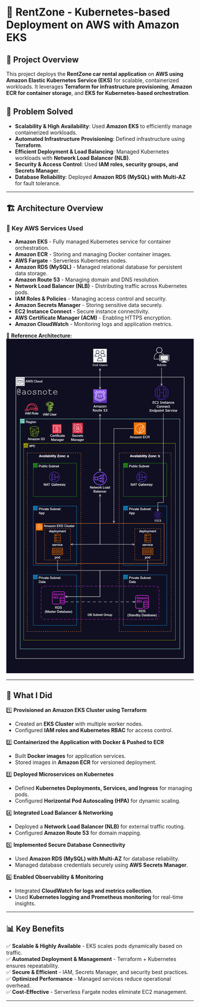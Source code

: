 # 🚗 RentZone - Kubernetes-based Deployment on AWS with Amazon EKS

## 📌 Project Overview

This project deploys the **RentZone car rental application** on **AWS using Amazon Elastic Kubernetes Service (EKS)** for scalable, containerized workloads. It leverages **Terraform for infrastructure provisioning**, **Amazon ECR for container storage**, and **EKS for Kubernetes-based orchestration**. 

## 🎯 Problem Solved

- **Scalability & High Availability**: Used **Amazon EKS** to efficiently manage containerized workloads.
- **Automated Infrastructure Provisioning**: Defined infrastructure using **Terraform**.
- **Efficient Deployment & Load Balancing**: Managed Kubernetes workloads with **Network Load Balancer (NLB)**.
- **Security & Access Control**: Used **IAM roles, security groups, and Secrets Manager**.
- **Database Reliability**: Deployed **Amazon RDS (MySQL) with Multi-AZ** for fault tolerance.

---

## 🏗️ Architecture Overview

### 🔹 Key AWS Services Used
- **Amazon EKS** - Fully managed Kubernetes service for container orchestration.
- **Amazon ECR** - Storing and managing Docker container images.
- **AWS Fargate** - Serverless Kubernetes nodes.
- **Amazon RDS (MySQL)** - Managed relational database for persistent data storage.
- **Amazon Route 53** - Managing domain and DNS resolution.
- **Network Load Balancer (NLB)** - Distributing traffic across Kubernetes pods.
- **IAM Roles & Policies** - Managing access control and security.
- **Amazon Secrets Manager** - Storing sensitive data securely.
- **EC2 Instance Connect** - Secure instance connectivity.
- **AWS Certificate Manager (ACM)** - Enabling HTTPS encryption.
- **Amazon CloudWatch** - Monitoring logs and application metrics.

📌 **Reference Architecture:**  
![Architecture](eks.png)

---

## 🚀 What I Did

1️⃣ **Provisioned an Amazon EKS Cluster using Terraform**  
- Created an **EKS Cluster** with multiple worker nodes.  
- Configured **IAM roles and Kubernetes RBAC** for access control.  

2️⃣ **Containerized the Application with Docker & Pushed to ECR**  
- Built **Docker images** for application services.  
- Stored images in **Amazon ECR** for versioned deployment.  

3️⃣ **Deployed Microservices on Kubernetes**  
- Defined **Kubernetes Deployments, Services, and Ingress** for managing pods.  
- Configured **Horizontal Pod Autoscaling (HPA)** for dynamic scaling.  

4️⃣ **Integrated Load Balancer & Networking**  
- Deployed a **Network Load Balancer (NLB)** for external traffic routing.  
- Configured **Amazon Route 53** for domain mapping.  

5️⃣ **Implemented Secure Database Connectivity**  
- Used **Amazon RDS (MySQL) with Multi-AZ** for database reliability.  
- Managed database credentials securely using **AWS Secrets Manager**.  

6️⃣ **Enabled Observability & Monitoring**  
- Integrated **CloudWatch for logs and metrics collection**.  
- Used **Kubernetes logging and Prometheus monitoring** for real-time insights.  

---

## 📊 Key Benefits

✅ **Scalable & Highly Available** - EKS scales pods dynamically based on traffic.  
✅ **Automated Deployment & Management** - Terraform + Kubernetes ensures repeatability.  
✅ **Secure & Efficient** - IAM, Secrets Manager, and security best practices.  
✅ **Optimized Performance** - Managed services reduce operational overhead.  
✅ **Cost-Effective** - Serverless Fargate nodes eliminate EC2 management.  

---

